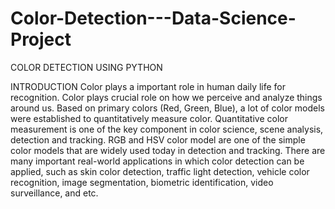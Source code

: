 # Color-Detection---Data-Science-Project
COLOR DETECTION USING PYTHON

INTRODUCTION
Color plays a important role in human daily life for recognition. Color plays
crucial role on how we perceive and analyze things around us. Based on
primary colors (Red, Green, Blue), a lot of color models were established to
quantitatively measure color. Quantitative color measurement is one of the key
component in color science, scene analysis, detection and tracking. RGB and
HSV color model are one of the simple color models that are widely used today
in detection and tracking. There are many important real-world applications in
which color detection can be applied, such as skin color detection, traffic light
detection, vehicle color recognition, image segmentation, biometric
identification, video surveillance, and etc.
